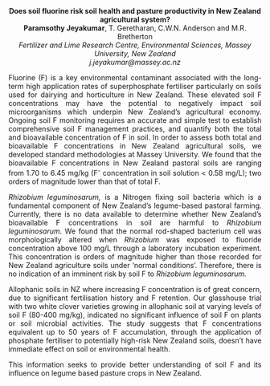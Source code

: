 <center><strong>Does soil fluorine risk soil health and pasture productivity in New
Zealand agricultural system? </strong>

<center><strong>Paramsothy Jeyakumar</strong>, T. Geretharan, C.W.N. Anderson and M.R.
Bretherton

<center><i>Fertilizer and Lime Research Centre, Environmental Sciences, Massey
University, New Zealand</i>

<center><i>j.jeyakumar@massey.ac.nz </i>

<p style="text-align:justify">Fluorine (F) is a key environmental contaminant associated with the
long-term high application rates of superphosphate fertiliser
particularly on soils used for dairying and horticulture in New Zealand.
These elevated soil F concentrations may have the potential to
negatively impact soil microorganisms which underpin New Zealand’s
agricultural economy. Ongoing soil F monitoring requires an accurate and
simple test to establish comprehensive soil F management practices, and
quantify both the total and bioavailable concentration of F in soil. In
order to assess both total and bioavailable F concentrations in New
Zealand agricultural soils, we developed standard methodologies at
Massey University. We found that the bioavailable F concentrations in
New Zealand pastoral soils are ranging from 1.70 to 6.45 mg/kg (F<sup>-</sup>
concentration in soil solution &lt; 0.58 mg/L); two orders of magnitude
lower than that of total F.

<p style="text-align:justify"><i>Rhizobium leguminosarum,</i> is a Nitrogen fixing soil bacteria which is a
fundamental component of New Zealand’s legume-based pastoral farming.
Currently, there is no data available to determine whether New Zealand’s
bioavailable F concentrations in soil are harmful to <i>Rhizobium</i> <i>leguminosarum</i>. We found that the normal rod-shaped bacterium
cell was morphologically altered when <i>Rhizobium</i> was exposed to
fluoride concentration above 100 mg/L through a laboratory incubation
experiment. This concentration is orders of magnitude higher than those
recorded for New Zealand agriculture soils under ‘normal conditions’.
Therefore, there is no indication of an imminent risk by soil F to
<i>Rhizobium</i> <i>leguminosarum.</i>

<p style="text-align:justify">Allophanic soils in NZ where increasing F concentration is of great
concern, due to significant fertilisation history and F retention. Our
glasshouse trial with two white clover varieties growing in allophanic
soil at varying levels of soil F (80-400 mg/kg), indicated no
significant influence of soil F on plants or soil microbial activities.
The study suggests that F concentrations equivalent up to 50 years of F
accumulation, through the application of phosphate fertiliser to
potentially high-risk New Zealand soils, doesn’t have immediate effect
on soil or environmental health.

<p style="text-align:justify">This information seeks to provide better understanding of soil F and its
influence on legume based pasture crops in New Zealand.
